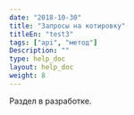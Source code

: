 ```yaml
---
date: "2018-10-30"
title: "Запросы на котировку"
titleEn: "test3"
tags: ["api", "метод"]
Description: ""
type: help_doc
layout: help_doc
weight: 8
---
```


Раздел в разработке.